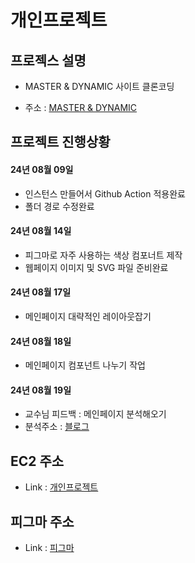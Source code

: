 # 개인프로젝트

## 프로젝스 설명

- MASTER & DYNAMIC 사이트 클론코딩

- 주소 : [MASTER & DYNAMIC](https://www.masterdynamic.com/)

## 프로젝트 진행상황

#### 24년 08월 09일

- 인스턴스 만들어서 Github Action 적용완료
- 폴더 경로 수정완료

#### 24년 08월 14일

- 피그마로 자주 사용하는 색상 컴포너트 제작
- 웹페이지 이미지 및 SVG 파일 준비완료

#### 24년 08월 17일

- 메인페이지 대략적인 레이아웃잡기

#### 24년 08월 18일

- 메인페이지 컴포넌트 나누기 작업

#### 24년 08월 19일

- 교수님 피드백 : 메인페이지 분석해오기
- 분석주소 : [블로그](https://aaa0214.tistory.com/5)

## EC2 주소

- Link : [개인프로젝트](http://ec2-52-79-212-4.ap-northeast-2.compute.amazonaws.com)

## 피그마 주소

- Link : [피그마](https://www.figma.com/design/uqgjVXBJp713w1WtxpZmSC/Dynamic?node-id=0-1&t=ehMwL7ae0Ejvrldu-1)
